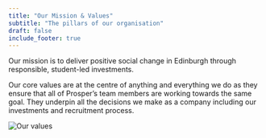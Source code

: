 ```yaml
---
title: "Our Mission & Values"
subtitle: "The pillars of our organisation"
draft: false
include_footer: true
---
```


<div class="mission-holder">
    <div class="mission-image"></div>
    <div class="mission-card">
        <p>Our mission is to deliver positive social change in Edinburgh through responsible, student-led investments.</p>
    </div>
</div>

Our core values are at the centre of anything and everything we do as they ensure that all of Prosper’s team members are working towards the same goal. They underpin all the decisions we make as a company including our investments and recruitment process.

![Our values](/images/values.png)
